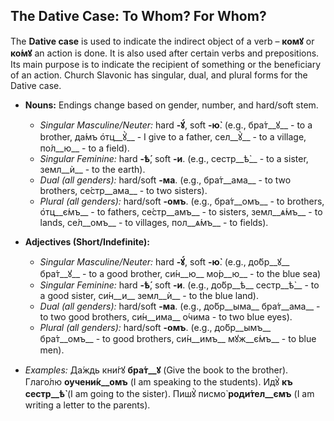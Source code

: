 ## The Dative Case: To Whom? For Whom?

The __Dative case__ is used to indicate the indirect object of a verb – __комꙋ__ or __ко́мꙋ__ an action is done. It is also used after certain verbs and prepositions. Its main purpose is to indicate the recipient of something or the beneficiary of an action. Church Slavonic has singular, dual, and plural forms for the Dative case.

*   __Nouns:__ Endings change based on gender, number, and hard/soft stem.
    
    *   _Singular Masculine/Neuter:_ hard __-ꙋ́__, soft __-ю̀__. (e.g., бра́т__ꙋ__ - to a brother, да́мъ о҆тц__ꙋ̀__ - I give to a father, сел__ꙋ̀__ - to a village, по́л__ю__ - to a field).
    *   _Singular Feminine:_ hard __-ѣ́__, soft __-и__. (e.g., сестр__ѣ̀__ - to a sister, земл__ѝ__ - to the earth).
    *   _Dual (all genders):_ hard/soft __-ма__. (e.g., бра́т__ама__ - to two brothers, се́стр__ама__ - to two sisters).
    *   _Plural (all genders):_ hard/soft __-омъ__. (e.g., бра́т__омъ__ - to brothers, о҆тц__є́мъ__ - to fathers, се́стр__амъ__ - to sisters, земл__ѧ́мъ__ - to lands, се́л__омъ__ - to villages, пол__ѧ́мъ__ - to fields).
    
    
    
*   __Adjectives (Short/Indefinite):__
    
    *   _Singular Masculine/Neuter:_ hard __-ꙋ́__, soft __-ю̀__. (e.g., до́бр__ꙋ__ бра́т__ꙋ__ - to a good brother, си́н__ю__ мо́р__ю__ - to the blue sea)
    *   _Singular Feminine:_ hard __-ѣ́__, soft __-и__. (e.g., до́бр__ѣ__ сестр__ѣ̀__ - to a good sister, си́н__и__ земл__ѝ__ - to the blue land).
    *   _Dual (all genders):_ hard/soft __-ма__. (e.g., до́бр__ыма__ бра́т__ама__ - to two good brothers, си́н__има__ о́чима - to two blue eyes).
    *   _Plural (all genders):_ hard/soft __-омъ__. (e.g., до́бр__ымъ__ бра́т__омъ__ - to good brothers, си́н__имъ__ мꙋж__є́мъ__ - to blue men).
    
    
    
*   _Examples:_ Да́ждь кни́гꙋ __бра́т__ꙋ__ (Give the book to the brother). Глаго́лю __оучени́к__омъ__ (I am speaking to the students). Идꙋ̀ __къ сестр__ѣ̀__ (I am going to the sister). Пишꙋ̀ писмо̀ __роди́тел__ємъ__ (I am writing a letter to the parents).